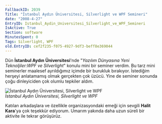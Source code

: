```yaml
---
FallbackID: 2039
Title: "İstanbul Aydın Üniversitesi, Silverlight ve WPF Semineri"
date: "2008-4-27"
EntryID: Istanbul_Aydin_Universitesi_Silverlight_ve_WPF_Semineri
IsActive: True
Section: software
MinutesSpent: 0
Tags: Silverlight, WPF
old.EntryID: cef2f235-f075-4927-9df3-beff8e369044
---
```

Dün **İstanbul Aydın Üniversitesi**'nde "*Yazılım Dünyasına Yeni
Teknoljiler:WPF ve Silverlight*" konulu mini bir seminer verdim. Bu tarz
mini seminerler maalesef ayrıldığımız içimde bir burukluk bırakıyor.
İstediğim herşeyi anlatamamış olmak gerçekten çok üzücü. Yine de seminer
sonunda çoğu dinleyiciden çok olumlu tepkiler aldım.

![İstanbul Aydın Üniversitesi, Silverlight ve
WPF](media/Istanbul_Aydin_Universitesi_Silverlight_ve_WPF_Semineri/26042008_1.jpg)\
*İstanbul Aydın Üniversitesi, Silverlight ve WPF*

Katılan arkadaşlara ve özellikle organizasyondaki emeği için sevgili
**Halit Kara**'ya çok teşekkür ediyorum. Umarım yakında daha uzun süreli
bir aktivite ile tekrar görüşürüz.


